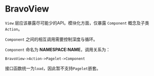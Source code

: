 # BravoView

`View` 层应该暴露尽可能少的API。模块化方面，仅暴露 `Component` 概念及子类 `Action`。

`Component` 之间的相互调用需要控制深度与循环。

`Component` 命名为 __NAMESPACE:NAME__，调用关系为：

    BravoView->Action->Pagelet->Component

接口函数统一为`load`，因此暂不支持`Pagelet`嵌套。